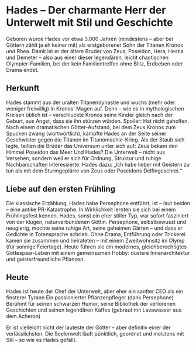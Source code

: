 # Hades – Der charmante Herr der Unterwelt mit Stil und Geschichte
Geboren wurde Hades vor etwa 3.000 Jahren (mindestens – aber bei Göttern zählt ja eh keiner mit) als erstgeborener Sohn der Titanen Kronos und Rhea. Damit ist er der ältere Bruder von Zeus, Poseidon, Hera, Hestia und Demeter – also aus einer dieser legendären, leicht chaotischen Olympier-Familien, bei der kein Familientreffen ohne Blitz, Erdbeben oder Drama endet.

## Herkunft
Hades stammt aus der uralten Titanendynastie und wuchs (mehr oder weniger freiwillig) in Kronos’ Magen auf. Denn – wie es in mythologischen Kreisen üblich ist – verschluckte Kronos seine Kinder gleich nach der Geburt, aus Angst, dass sie ihn stürzen würden. Spoiler: Hat nicht geholfen.
Nach einem dramatischen Götter-Aufstand, bei dem Zeus Kronos zum Spucken zwang (wortwörtlich), kämpfte Hades an der Seite seiner Geschwister gegen die Titanen im Titanomachie-Krieg. Als der Staub sich legte, teilten die Brüder das Universum unter sich auf:
Zeus bekam den Himmel
Poseidon das Meer
Und Hades? Die Unterwelt – nicht aus Versehen, sondern weil er sich für Ordnung, Struktur und ruhige Nachbarschaften interessierte.
Hades dazu: „Ich habe lieber mit Geistern zu tun als mit dem Sturmgeplärre von Zeus oder Poseidons Delfingeschrei.“

## Liebe auf den ersten Frühling
Die klassische Erzählung, Hades habe Persephone entführt, ist – laut beiden – eine antike PR-Katastrophe. In Wirklichkeit lernten sie sich bei einem Frühlingsfest kennen. Hades, sonst ein eher stiller Typ, war sofort fasziniert von der klugen, naturverbundenen Göttin. Persephone, selbstbewusst und neugierig, mochte seine ruhige Art, seine geheimen Gärten – und dass er Gedichte in Totensprache schrieb.
Ohne Drama, Entführung oder Trickerei kamen sie zusammen und heirateten – mit einem Zweitwohnsitz im Olymp (für sonnige Feiertage). Heute führen sie ein modernes, gleichberechtigtes Gottespaar-Leben mit einem gemeinsamen Hobby: düstere Innenarchitektur und geisterfreundliche Pflanzen.

## Heute
Hades ist heute der Chef der Unterwelt, aber eher ein sanfter CEO als ein finsterer Tyrann
Ein passionierter Pflanzenpfleger (dank Persephone)
Berühmt für seinen schwarzen Humor, seine Bibliothek der verlorenen Geschichten und seinen legendären Kaffee (gebraut mit Lavawasser aus dem Acheron)

Er ist vielleicht nicht der lauteste der Götter – aber definitiv einer der verlässlichsten. Die Seelenwelt läuft pünktlich, geordnet und meistens mit Stil – so wie es Hades gefällt.

